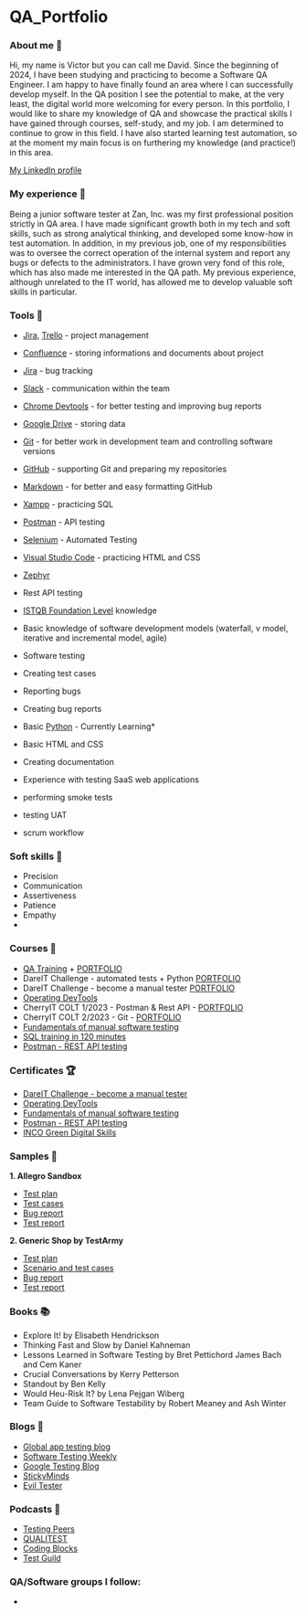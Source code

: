 # QA_Portfolio

### About me :wave:
Hi, my name is Victor but you can call me David. Since the beginning of 2024, I have been studying and practicing to become a Software QA Engineer. I am  happy to have finally found an area where I can successfully develop myself. In the QA position I see the potential to make, at the very least, the digital world more welcoming for every person. In this portfolio, I would like to share my knowledge of QA and showcase the practical skills I have gained through courses, self-study, and my job. I am determined to continue to grow in this field. I have also started learning test automation, so at the moment my main focus is on furthering my knowledge (and practice!) in this area.

[My LinkedIn profile](https://www.linkedin.com/in/victor-medina0/)

### My experience :office:
Being a junior software tester at Zan, Inc. was my first professional position strictly in QA area. I have made significant growth both in my tech and soft skills, such as strong analytical thinking, and developed some know-how in test automation. In addition, in my previous job, one of my responsibilities was to oversee the correct operation of the internal system and report any bugs or defects to the administrators. I have grown very fond of this role, which has also made me interested in the QA path. My previous experience, although unrelated to the IT world, has allowed me to develop valuable soft skills in particular.

### Tools :wrench:
* [Jira](https://www.atlassian.com/pl/software/jira), [Trello](https://trello.com/pl/tour) - project management
* [Confluence](https://www.atlassian.com/software/confluence) - storing informations and documents about project
* [Jira](https://www.atlassian.com/software/jira/templates/software-development) - bug tracking
* [Slack](https://slack.com/) - communication within the team
* [Chrome Devtools](https://developer.chrome.com/docs/devtools/) - for better testing and improving bug reports
* [Google Drive](https://www.google.com/intl/pl_pl/drive/) - storing data
* [Git](https://git-scm.com/) - for better work in development team and controlling software versions
* [GitHub](https://github.com/) - supporting Git and preparing my repositories
* [Markdown](https://docs.github.com/en/get-started/writing-on-github/getting-started-with-writing-and-formatting-on-github/basic-writing-and-formatting-syntax) - for better and easy formatting GitHub
* [Xampp](https://www.apachefriends.org/pl/index.html) - practicing SQL
* [Postman](https://www.postman.com/) - API testing
* [Selenium](https://www.selenium.dev/) - Automated Testing
* [Visual Studio Code](https://code.visualstudio.com/) - practicing HTML and CSS
* [Zephyr](https://www.atlassian.com/pl/devops/testing-tutorials/jira-zephyr-scale-testing)

* Rest API testing
* [ISTQB Foundation Level](https://sjsi.org/ist-qb/do-pobrania/) knowledge
* Basic knowledge of software development models (waterfall, v model, iterative and incremental model, agile)
* Software testing
* Creating test cases
* Reporting bugs
* Creating bug reports
* Basic [Python](https://www.python.org/) - Currently Learning*
* Basic HTML and CSS
* Creating documentation
* Experience with testing SaaS web applications
* performing smoke tests
* testing UAT
* scrum workflow

### Soft skills :file_folder:
* Precision
* Communication
* Assertiveness
* Patience
* Empathy
* 

### Courses :notebook:
* [QA Training](https://www.careerist.com/qa?gad_source=1) + [PORTFOLIO](https://github.com/Victor-David-Medina/QA_Portfolio)
* DareIT Challenge - automated tests + Python [PORTFOLIO](https://github.com/PaulaRybicka0114/automation_challenge_portfolio)
* DareIT Challenge - become a manual tester [PORTFOLIO](https://github.com/PaulaRybicka0114/challenge_portfolio_paulinarybicka)
* [Operating DevTools](https://szkoleniedlaqa.pl/konsola/)
* CherryIT COLT 1/2023 - Postman & Rest API - [PORTFOLIO](https://github.com/PaulaRybicka0114/COLT-1-2023)
* CherryIT COLT 2/2023 - Git - [PORTFOLIO](https://github.com/PaulaRybicka0114/COLT_2-2023.git)
* [Fundamentals of manual software testing](https://www.udemy.com/course/kurs-testowania-oprogramowania/)
* [SQL training in 120 minutes](https://www.kursysql.pl/szkolenie-sql-w-120-minut/)
* [Postman - REST API testing](https://www.udemy.com/course/kurs-postman/#instructor-1)

### Certificates :trophy:
* [DareIT Challenge - become a manual tester](https://drive.google.com/file/d/1YpGj2B1LOWcX6n43XOarXhscEBcZT1O6/view?usp=sharing)
* [Operating DevTools](https://drive.google.com/file/d/1ivc7_YJ9rcasOwIgwA87S9SmqcefSwqr/view?usp=sharing)
* [Fundamentals of manual software testing](https://www.udemy.com/certificate/UC-cb1f1ecf-5dbb-4879-896d-469cdaa18751/)
* [Postman - REST API testing](https://www.udemy.com/certificate/UC-34482c92-39fa-4fed-ae79-fa441c429cc6/)
* [INCO Green Digital Skills](https://drive.google.com/file/d/1s_PxjBdtJznErCLK6pftFKwhvPNynW1a/view?usp=drive_link)

### Samples :microscope:
**1. Allegro Sandbox**
* [Test plan](https://drive.google.com/file/d/1cRJdU6T6CtdcUbtz7Vtp08lzP7Up145y/view?usp=drive_link)
* [Test cases](https://docs.google.com/document/d/1obBYg-6bmxsXW05WEku2Z7R_r_DquGhnboqCt_j0A9E/edit?usp=drive_link)
* [Bug report](https://docs.google.com/spreadsheets/d/1N0UNluPKfuGABzAiERWwAnW2OD1mKbVmq3zWGuOAJ8Q/edit?usp=drive_link)
* [Test report](https://drive.google.com/file/d/10nz_hn8osQ20P3n1tEWSlKMcgNqtJ_yB/view?usp=drive_link)

**2. Generic Shop by TestArmy**
* [Test plan](https://drive.google.com/file/d/14YT3LU42hfid7Ydq7eo5Dv2m8CQwgZNH/view?usp=drive_link)
* [Scenario and test cases](https://docs.google.com/spreadsheets/d/1lCWVFviaHi4Q8tluyCWeMiH4a-cpWKqzjk7G3zJPfqA/edit?usp=sharing)
* [Bug report](https://docs.google.com/spreadsheets/d/1Ztz3sgFs_pcBi3PXwAIu-MNxDDbJeHlPIpnPANpMmIA/edit?usp=sharing)
* [Test report](https://drive.google.com/file/d/1pDDZ93CVt_WPvAae1AgnnMhsZjTb95iB/view?usp=drive_link)

### Books :books:
* Explore It! by Elisabeth Hendrickson
* Thinking Fast and Slow by Daniel Kahneman
* Lessons Learned in Software Testing by Bret Pettichord James Bach and Cem Kaner
* Crucial Conversations by Kerry Petterson
* Standout by Ben Kelly
* Would Heu-Risk It? by Lena Pejgan Wiberg
* Team Guide to Software Testability by Robert Meaney and Ash Winter

### Blogs :newspaper:
* [Global app testing blog](https://www.globalapptesting.com/blog)
* [Software Testing Weekly](https://softwaretestingweekly.com/)
* [Google Testing Blog](https://testing.googleblog.com/)
* [StickyMinds](https://www.stickyminds.com/topics/qa)
* [Evil Tester](https://www.eviltester.com/blog/)

### Podcasts :microphone:
* [Testing Peers](https://testingpeers.com/)
* [QUALITEST](https://www.qualitestgroup.com/insights/podcasts/)
* [Coding Blocks](https://www.codingblocks.net/)
* [Test Guild](https://testguild.com/podcast/)


### QA/Software groups I follow:
* 
